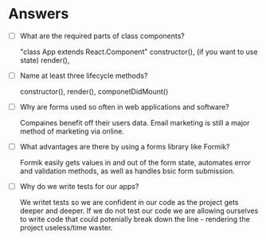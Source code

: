 # Answers

- [ ] What are the required parts of class components?

    "class App  extends React.Component"
    constructor(), (if you want to use state)
    render(),
    
- [ ] Name at least three lifecycle methods?

    constructor(),
    render(),
    componetDidMount()

- [ ] Why are forms used so often in web applications and software?

    Compaines benefit off their users data. Email marketing is still a major method of marketing via online.

- [ ] What advantages are there by using a forms library like Formik?

    Formik easily gets values in and out of the form state, automates error and validation methods, as well as
    handles bsic form submission.

- [ ] Why do we write tests for our apps?
    
    We writet tests so we are confident in our code as the project gets deeper and deeper. If we do not test
    our code we are allowing ourselves to write code that could potenially break down the line - rendering the 
    project useless/time waster.